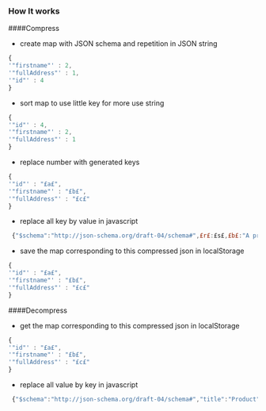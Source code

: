### How It works

####Compress

* create map with JSON schema and repetition in JSON string 

```js
{
'"firstname"' : 2,
'"fullAddress"' : 1,
'"id"' : 4
}
```

* sort map to use little key for more use string

```js
{
'"id"' : 4,
'"firstname"' : 2,
'"fullAddress"' : 1
}
```

* replace number with generated keys

```js
{
'"id"' : "£a£",
'"firstname"' : "£b£",
'"fullAddress"' : "£c£"
}
```

* replace all key by value in javascript

```js
 {"$schema":"http://json-schema.org/draft-04/schema#",£r£:£s£,£b£:"A product from Acme's catalog",£a£:£p£,£q£:[{£e£:{£b£:"The unique identifier for a product",£a£:£g£},£f£:{£b£:"Name of the product",£a£:£c£},£d£:{£a£:£o£,£i£:0,£j£:true},£k£:{£a£:£l£,£m£:{£a£:£c£},£n£:1,£h£:true}},{£e£:{£b£:"The unique identifier for a product",£a£:£g£},£f£:{£b£:"Name of the product",£a£:£c£},£d£:{£a£:£o£,£i£:0,£j£:true},£k£:{£a£:£l£,£m£:{£a£:£c£},£n£:1,£h£:true}}],£t£:[£e£,£f£,£d£]}
```

* save the map corresponding to this compressed json in localStorage

```js
{
'"id"' : "£a£",
'"firstname"' : "£b£",
'"fullAddress"' : "£c£"
}
```

####Decompress

* get the map corresponding to this compressed json in localStorage

```js
{
'"id"' : "£a£",
'"firstname"' : "£b£",
'"fullAddress"' : "£c£"
}
```

* replace all value by key in javascript

```js
 {"$schema":"http://json-schema.org/draft-04/schema#","title":"Product","description":"A product from Acme's catalog","type":"object","products":[{"id":{"description":"The unique identifier for a product","type":"integer"},"name":{"description":"Name of the product","type":"string"},"price":{"type":"number","minimum":0,"exclusiveMinimum":true},"tags":{"type":"array","items":{"type":"string"},"minItems":1,"uniqueItems":true}},{"id":{"description":"The unique identifier for a product","type":"integer"},"name":{"description":"Name of the product","type":"string"},"price":{"type":"number","minimum":0,"exclusiveMinimum":true},"tags":{"type":"array","items":{"type":"string"},"minItems":1,"uniqueItems":true}}],"required":["id","name","price"]}
```
